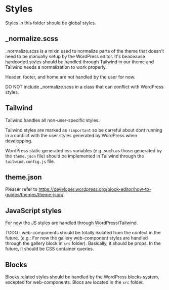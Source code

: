 # Styles

Styles in this folder should be global styles.

## _normalize.scss

_normalize.scss is a mixin used to normalize parts of the theme that doesn't need to be manually setup by the WordPress editor. It's beaceause hardcoded styles should be handled through Tailwind in our theme and Tailwind needs a normalization to work properly.

Header, footer, and home are not handled by the user for now.

DO NOT include _normalize.scss in a class that can conflict with WordPress styles.

## Tailwind

Tailwind handles all non-user-specific styles.

Tailwind styles are marked as `!important` so be carreful about dont running in a conflict with the user styles generated by WordPress when developping.

WordPress static generated css variables (e.g. such as those generated by the `theme.json` file) should be implemented in Tailwind through the `tailwind.config.js` file.

## theme.json

Pleaser refer to https://developer.wordpress.org/block-editor/how-to-guides/themes/theme-json/

## JavaScript styles

For now the JS styles are handled through WordPress/Tailwind.

TODO : web-components should be totally isolated from the context in the future. (e.g.: For now the gallery web-component styles are handled through the gallery block in `src` folder). Basically, it should be props. In the future, it should be CSS container queries.

## Blocks

Blocks related styles should be handled by the WordPress blocks system, excepted for web-components. Blocs are located in the `src` folder.
